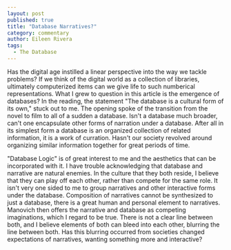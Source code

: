 ```yaml
---
layout: post
published: true
title: "Database Narratives?"
category: commentary
author: Eileen Rivera
tags: 
  - The Database
---
```


Has the digital age instilled a linear perspective into the way we tackle problems? If we think of the digital world as a collection of libraries, ultimately computerized items can we give life to such numberical representations. What I grew to question in this article is the emergence of databases? In the reading, the statement "The database is a cultural form of its own," stuck out to me. The opening spoke of the transition from the novel to film to all of a sudden a database. Isn't a database much broader, can't one encapsulate other forms of narration under a database. After all in its simplest form a database is an organized collection of related information, it is a work of curration. Hasn't our society revolved around organizing similar information together for great periods of time. 

"Database Logic" is of great interest to me and the aesthetics that can be incorporated with it. I have trouble acknowledging that database and narrative are natural enemies. In the culture that they both reside, I believe that they can play off each other, rather than compete for the same role. It isn't very one sided to me to group narratives and other interactive forms under the database. Composition of narratives cannot be synthesized to just a database, there is a great human and personal element to narratives. Manovich then offers the narrative and database as competing imaginations, which I regard to be true. There is not a clear line between both, and I believe elements of both can bleed into each other, blurring the line between both. Has this blurring occurred from societies changed expectations of narratives, wanting something more and interactive?